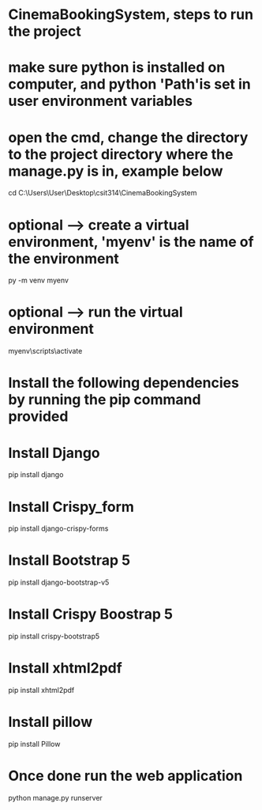 
# CinemaBookingSystem, steps to run the project

# make sure python is installed on computer, and python 'Path'is set in user environment variables

# open the cmd, change the directory to the project directory where the manage.py is in, example below

cd C:\Users\User\Desktop\csit314\CinemaBookingSystem

# optional --> create a virtual environment, 'myenv' is the name of the environment

py -m venv myenv

# optional --> run the virtual environment

myenv\scripts\activate

# Install the following dependencies by running the pip command provided

# Install Django

pip install django

# Install Crispy_form

pip install django-crispy-forms

# Install Bootstrap 5

pip install django-bootstrap-v5

# Install Crispy Boostrap 5

pip install crispy-bootstrap5

# Install xhtml2pdf

pip install xhtml2pdf

# Install pillow

pip install Pillow

# Once done run the web application

python manage.py runserver
